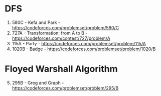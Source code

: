 # DFS
01. 580C - Kefa and Park - https://codeforces.com/problemset/problem/580/C
02. 727A - Transformation: from A to B - https://codeforces.com/contest/727/problem/A
03. 115A - Party - https://codeforces.com/problemset/problem/115/A
04. 1020B - Badge - https://codeforces.com/problemset/problem/1020/B

# Floyed Warshall Algorithm
05. 295B - Greg and Graph - https://codeforces.com/problemset/problem/295/B

